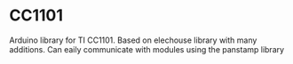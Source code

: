 # CC1101
Arduino library for TI CC1101. Based on elechouse library with many additions. Can eaily communicate with modules using the panstamp library
